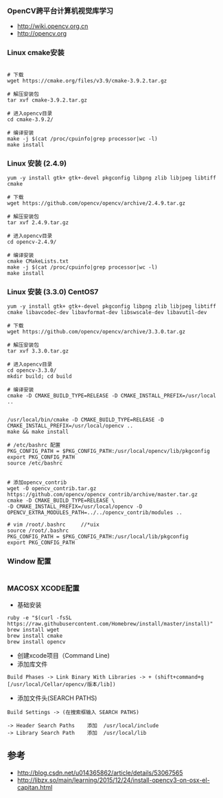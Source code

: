### OpenCV跨平台计算机视觉库学习

- http://wiki.opencv.org.cn
- http://opencv.org




### Linux cmake安装

```

# 下载
wget https://cmake.org/files/v3.9/cmake-3.9.2.tar.gz

# 解压安装包
tar xvf cmake-3.9.2.tar.gz

# 进入opencv目录
cd cmake-3.9.2/

# 编译安装
make -j $(cat /proc/cpuinfo|grep processor|wc -l)
make install
```

### Linux 安装 (2.4.9)

```
yum -y install gtk+ gtk+-devel pkgconfig libpng zlib libjpeg libtiff cmake

# 下载
wget https://github.com/opencv/opencv/archive/2.4.9.tar.gz

# 解压安装包
tar xvf 2.4.9.tar.gz

# 进入opencv目录
cd opencv-2.4.9/

# 编译安装
cmake CMakeLists.txt
make -j $(cat /proc/cpuinfo|grep processor|wc -l)
make install
```

### Linux 安装 (3.3.0) CentOS7

```
yum -y install gtk+ gtk+-devel pkgconfig libpng zlib libjpeg libtiff cmake libavcodec-dev libavformat-dev libswscale-dev libavutil-dev

# 下载
wget https://github.com/opencv/opencv/archive/3.3.0.tar.gz

# 解压安装包
tar xvf 3.3.0.tar.gz

# 进入opencv目录
cd opencv-3.3.0/
mkdir build; cd build

# 编译安装
cmake -D CMAKE_BUILD_TYPE=RELEASE -D CMAKE_INSTALL_PREFIX=/usr/local ..


/usr/local/bin/cmake -D CMAKE_BUILD_TYPE=RELEASE -D CMAKE_INSTALL_PREFIX=/usr/local/opencv ..
make && make install

# /etc/bashrc 配置
PKG_CONFIG_PATH = $PKG_CONFIG_PATH:/usr/local/opencv/lib/pkgconfig
export PKG_CONFIG_PATH
source /etc/bashrc


# 添加opencv_contrib
wget -O opencv_contrib.tar.gz https://github.com/opencv/opencv_contrib/archive/master.tar.gz
cmake -D CMAKE_BUILD_TYPE=RELEASE \
-D CMAKE_INSTALL_PREFIX=/usr/local/opencv -D OPENCV_EXTRA_MODULES_PATH=../../opencv_contrib/modules ..

# vim /root/.bashrc 	//*uix
source /root/.bashrc
PKG_CONFIG_PATH = $PKG_CONFIG_PATH:/usr/local/lib/pkgconfig
export PKG_CONFIG_PATH
```

### Window 配置
```
```

### MACOSX XCODE配置

- 基础安装
```
ruby -e "$(curl -fsSL https://raw.githubusercontent.com/Homebrew/install/master/install)"
brew install wget
brew install cmake
brew install opencv
```

- 创建xcode项目（Command Line)
- 添加库文件
```
Build Phases -> Link Binary With Libraries -> + (shift+command+g [/usr/local/Cellar/opencv/版本/lib])
```

- 添加文件头(SEARCH PATHS)
```
Build Settings -> (在搜索框输入 SEARCH PATHS)

-> Header Search Paths    添加  /usr/local/include
-> Library Search Path    添加  /usr/local/lib
```

## 参考
- http://blog.csdn.net/u014365862/article/details/53067565
- http://libzx.so/main/learning/2015/12/24/install-opencv3-on-osx-el-capitan.html
